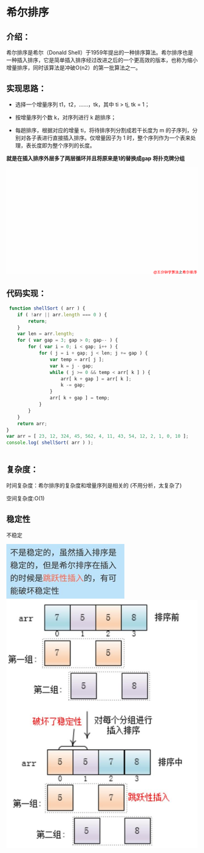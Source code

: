 # 希尔排序

## 介绍：


希尔排序是希尔（Donald Shell）于1959年提出的一种排序算法。希尔排序也是一种插入排序，它是简单插入排序经过改进之后的一个更高效的版本，也称为缩小增量排序，同时该算法是冲破O(n2）的第一批算法之一。

## 实现思路：

- 选择一个增量序列 t1，t2，……，tk，其中 ti > tj, tk = 1；

- 按增量序列个数 k，对序列进行 k 趟排序；

- 每趟排序，根据对应的增量 ti，将待排序列分割成若干长度为 m 的子序列，分别对各子表进行直接插入排序。仅增量因子为 1 时，整个序列作为一个表来处理，表长度即为整个序列的长度。

**就是在插入排序外层多了两层循环并且将原来是1的替换成gap**
**将扑克牌分组**

![希尔排序](./img/xier.gif)

## 代码实现：


```js
 function shellSort ( arr ) {
	if ( !arr || arr.length === 0 ) {
		return;
	}
	var len = arr.length;
	for ( var gap = 3; gap > 0; gap-- ) {
		for ( var i = 0; i < gap; i++ ) {
			for ( j = i + gap; j < len; j += gap ) {
				var temp = arr[ j ];
				var k = j - gap;
				while ( j >= 0 && temp < arr[ k ] ) {
					arr[ k + gap ] = arr[ k ];
					k -= gap;
				}
				arr[ k + gap ] = temp;
			}
		}
	}
	return arr;
}
var arr = [ 23, 12, 324, 45, 562, 4, 11, 43, 54, 12, 2, 1, 0, 10 ];
console.log( shellSort( arr ) );



```

## 复杂度：

时间复杂度：希尔排序的复杂度和增量序列是相关的  (不用分析，太复杂了) 

空间复杂度:O(1)       

## 稳定性

不稳定

![](img/1.png)
![](img/2.png)
